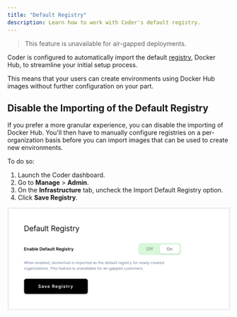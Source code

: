 ```yaml
---
title: "Default Registry"
description: Learn how to work with Coder's default registry.
---
```


> This feature is unavailable for air-gapped deployments.

Coder is configured to automatically import the default
[registry](index.md), Docker Hub, to streamline your initial setup
process.

This means that your users can create environments using Docker Hub images
without further configuration on your part.

## Disable the Importing of the Default Registry

If you prefer a more granular experience, you can disable the importing of
Docker Hub. You'll then have to manually configure registries on a
per-organization basis before you can import images that can be used to create
new environments.

To do so:

1. Launch the Coder dashboard.
2. Go to **Manage** > **Admin**.
3. On the **Infrastructure** tab, uncheck the Import Default Registry option.
4. Click **Save Registry**.

![Import Default Registry](../../assets/import-default-registry.png)
